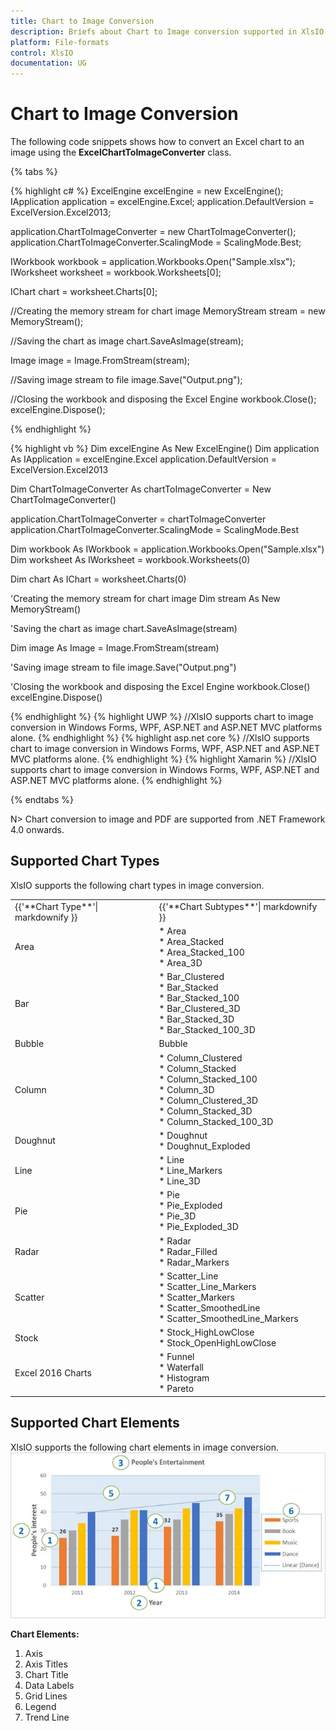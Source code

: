 ```yaml
---
title: Chart to Image Conversion
description: Briefs about Chart to Image conversion supported in XlsIO
platform: File-formats
control: XlsIO
documentation: UG
---
```


# Chart to Image Conversion

The following code snippets shows how to convert an Excel chart to an image using the **ExcelChartToImageConverter** class.

{% tabs %}  

{% highlight c# %}
ExcelEngine excelEngine = new ExcelEngine();
IApplication application = excelEngine.Excel;
application.DefaultVersion = ExcelVersion.Excel2013;

application.ChartToImageConverter = new ChartToImageConverter();
application.ChartToImageConverter.ScalingMode = ScalingMode.Best;

IWorkbook workbook = application.Workbooks.Open("Sample.xlsx");
IWorksheet worksheet = workbook.Worksheets[0];

IChart chart = worksheet.Charts[0];

//Creating the memory stream for chart image
MemoryStream stream = new MemoryStream();

//Saving the chart as image
chart.SaveAsImage(stream);

Image image = Image.FromStream(stream);

//Saving image stream to file
image.Save("Output.png");

//Closing the workbook and disposing the Excel Engine
workbook.Close();
excelEngine.Dispose();



{% endhighlight %}

{% highlight vb %}
Dim excelEngine As New ExcelEngine()
Dim application As IApplication = excelEngine.Excel
application.DefaultVersion = ExcelVersion.Excel2013

Dim ChartToImageConverter As chartToImageConverter = New ChartToImageConverter()

application.ChartToImageConverter = chartToImageConverter
application.ChartToImageConverter.ScalingMode = ScalingMode.Best

Dim workbook As IWorkbook = application.Workbooks.Open("Sample.xlsx")
Dim worksheet As IWorksheet = workbook.Worksheets(0)

Dim chart As IChart = worksheet.Charts(0)

'Creating the memory stream for chart image
Dim stream As New MemoryStream()

'Saving the chart as image
chart.SaveAsImage(stream)

Dim image As Image = Image.FromStream(stream)

'Saving image stream to file
image.Save("Output.png")

'Closing the workbook and disposing the Excel Engine
workbook.Close()
excelEngine.Dispose()

{% endhighlight %}
{% highlight UWP %}
//XlsIO supports chart to image conversion in Windows Forms, WPF, ASP.NET and ASP.NET MVC platforms alone.
{% endhighlight %}
{% highlight asp.net core %}
//XlsIO supports chart to image conversion in Windows Forms, WPF, ASP.NET and ASP.NET MVC platforms alone.
{% endhighlight %}
{% highlight Xamarin %}
//XlsIO supports chart to image conversion in Windows Forms, WPF, ASP.NET and ASP.NET MVC platforms alone.
{% endhighlight %}

{% endtabs %}  

N> Chart conversion to image and PDF are supported from .NET Framework 4.0 onwards.

## Supported Chart Types
XlsIO supports the following chart types in image conversion.
<table>
<tr>
<td>
{{'**Chart Type**'| markdownify }}
</td>
<td>
{{'**Chart Subtypes**'| markdownify }}
</td>
</tr>
<tr>
<td>
Area
</td>
<td>
* Area<br/>
* Area_Stacked<br/>
* Area_Stacked_100<br/>
* Area_3D
</td>
</tr>
<tr>
<td>
Bar
</td>
<td>
* Bar_Clustered<br/>
* Bar_Stacked<br/>
* Bar_Stacked_100<br/>
* Bar_Clustered_3D<br/>
* Bar_Stacked_3D<br/>
* Bar_Stacked_100_3D
</td>
</tr>
<tr>
<td>
Bubble
</td>
<td>
Bubble
</td>
</tr>
<tr>
<td>
Column
</td>
<td>
* Column_Clustered<br/>
* Column_Stacked<br/>
* Column_Stacked_100<br/>
* Column_3D<br/>
* Column_Clustered_3D<br/>
* Column_Stacked_3D<br/>
* Column_Stacked_100_3D
</td>
</tr>
<tr>
<td>
Doughnut
</td>
<td>
* Doughnut<br/>
* Doughnut_Exploded
</td>
</tr>
<tr>
<td>
Line
</td>
<td>
* Line<br/>
* Line_Markers<br/>
* Line_3D
</td>
</tr>
<tr>
<td>
Pie
</td>
<td>
* Pie<br/>
* Pie_Exploded<br/>
* Pie_3D<br/>
* Pie_Exploded_3D
</td>
</tr>
<tr>
<td>
Radar
</td>
<td>
* Radar<br/>
* Radar_Filled<br/>
* Radar_Markers
</td>
</tr>
<tr>
<td>
Scatter
</td>
<td>
* Scatter_Line<br/>
* Scatter_Line_Markers<br/>
* Scatter_Markers<br/>
* Scatter_SmoothedLine<br/>
* Scatter_SmoothedLine_Markers
</td>
</tr>
<tr>
<td>
Stock
</td>
<td>
* Stock_HighLowClose<br/>
* Stock_OpenHighLowClose
</td>
</tr>
<tr>
<td>
Excel 2016 Charts
</td>
<td>
* Funnel<br/>* Waterfall<br/>* Histogram<br/>* Pareto<br/></td>
</tr>
</table>

## Supported Chart Elements
XlsIO supports the following chart elements in image conversion.
![](Working-With-Charts_images/chart-elements.jpeg)

**Chart Elements:**
1. Axis
2. Axis Titles
3. Chart Title
4. Data Labels
5. Grid Lines
6. Legend
7. Trend Line
